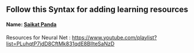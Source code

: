 ## Follow this Syntax for adding learning resources

#### Name: [Saikat Panda](https://github.com/saikat-panda) <br>
Resources for Neural Net : <https://www.youtube.com/playlist?list=PLuhqtP7jdD8CftMk831qdE8BlIteSaNzD>
